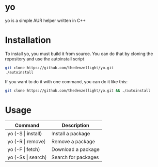# yo
yo is a simple AUR helper written in C++

# Installation
To install yo, you must build it from source.
You can do that by cloning the repository and use the autoinstall script
```sh
git clone https://github.com/thedenzellight/yo.git
./autoinstall
```
If you want to do it with one command, you can do it like this:
```sh
git clone https://github.com/thedenzellight/yo.git && ./autoinstall
```
# Usage
|Command|Description|
|-------------------|-------------------|
| yo (-S \| install) | Install a package |
| yo (-R \| remove)  | Remove a package  |
| yo (-F \| fetch)   | Download a package|
| yo (-Ss \| search) | Search for packages|

